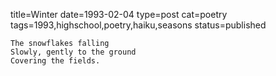 title=Winter
date=1993-02-04
type=post
cat=poetry
tags=1993,highschool,poetry,haiku,seasons
status=published
~~~~~~
The snowflakes falling
Slowly, gently to the ground
Covering the fields.
